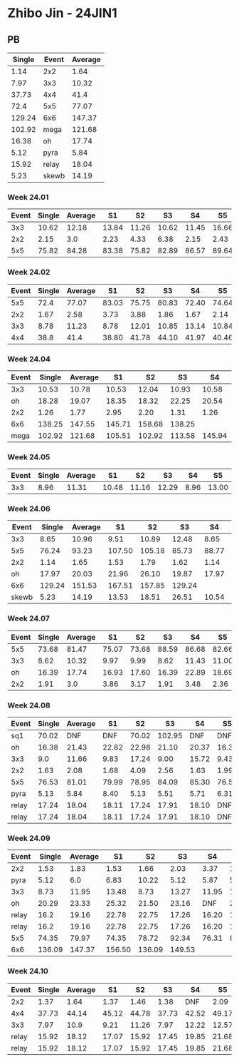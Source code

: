# Zhibo Jin - 24JIN1

## PB
|Single|Event|Average|
|----|----|----|
|1.14|2x2|1.64|
|7.97|3x3|10.32|
|37.73|4x4|41.4|
|72.4|5x5|77.07|
|129.24|6x6|147.37|
|102.92|mega|121.68|
|16.38|oh|17.74|
|5.12|pyra|5.84|
|15.92|relay|18.04|
|5.23|skewb|14.19|
### Week 24.01
|Event|Single|Average|S1|S2|S3|S4|S5|
|-----|-------|------|--|--|--|--|--|
|3x3|10.62|12.18|13.84|11.26|10.62|11.45|16.66|
|2x2|2.15|3.0|2.23|4.33|6.38|2.15|2.43|
|5x5|75.82|84.28|83.38|75.82|82.89|86.57|89.64|
### Week 24.02
|Event|Single|Average|S1|S2|S3|S4|S5|
|-----|-------|------|--|--|--|--|--|
|5x5|72.4|77.07|83.03|75.75|80.83|72.40|74.64|
|2x2|1.67|2.58|3.73|3.88|1.86|1.67|2.14|
|3x3|8.78|11.23|8.78|12.01|10.85|13.14|10.84|
|4x4|38.8|41.4|38.80|41.78|44.10|41.97|40.46|
### Week 24.04
|Event|Single|Average|S1|S2|S3|S4|S5|
|-----|-------|------|--|--|--|--|--|
|3x3|10.53|10.78|10.53|12.04|10.93|10.58|10.82|
|oh|18.28|19.07|18.35|18.32|22.25|20.54|18.28|
|2x2|1.26|1.77|2.95|2.20|1.31|1.26|1.81|
|6x6|138.25|147.55|145.71|158.68|138.25| | |
|mega|102.92|121.68|105.51|102.92|113.58|145.94|DNF|
### Week 24.05
|Event|Single|Average|S1|S2|S3|S4|S5|
|-----|-------|------|--|--|--|--|--|
|3x3|8.96|11.31|10.48|11.16|12.29|8.96|13.00|
### Week 24.06
|Event|Single|Average|S1|S2|S3|S4|S5|
|-----|-------|------|--|--|--|--|--|
|3x3|8.65|10.96|9.51|10.89|12.48|8.65|13.63|
|5x5|76.24|93.23|107.50|105.18|85.73|88.77|76.24|
|2x2|1.14|1.65|1.53|1.79|1.62|1.14|4.81|
|oh|17.97|20.03|21.96|26.10|19.87|17.97|18.25|
|6x6|129.24|151.53|167.51|157.85|129.24| | |
|skewb|5.23|14.19|13.53|18.51|26.51|10.54|5.23|
### Week 24.07
|Event|Single|Average|S1|S2|S3|S4|S5|
|-----|-------|------|--|--|--|--|--|
|5x5|73.68|81.47|75.07|73.68|88.59|86.68|82.66|
|3x3|8.62|10.32|9.97|9.99|8.62|11.43|11.00|
|oh|16.39|17.74|16.93|17.60|16.39|22.89|18.69|
|2x2|1.91|3.0|3.86|3.17|1.91|3.48|2.36|
### Week 24.08
|Event|Single|Average|S1|S2|S3|S4|S5|
|-----|-------|------|--|--|--|--|--|
|sq1|70.02|DNF|DNF|70.02|102.95|DNF|DNF|
|oh|16.38|21.43|22.82|22.98|21.10|20.37|16.38|
|3x3|9.0|11.66|9.83|17.24|9.00|15.72|9.43|
|2x2|1.63|2.08|1.68|4.09|2.56|1.63|1.99|
|5x5|76.53|81.01|79.99|78.95|84.09|85.30|76.53|
|pyra|5.13|5.84|8.40|5.13|5.51|5.71|6.31|
|relay|17.24|18.04|18.11|17.24|17.91|18.10|DNF|
|relay|17.24|18.04|18.11|17.24|17.91|18.10|DNF|
### Week 24.09
|Event|Single|Average|S1|S2|S3|S4|S5|
|-----|-------|------|--|--|--|--|--|
|2x2|1.53|1.83|1.53|1.66|2.03|3.37|1.79|
|pyra|5.12|6.0|6.83|10.22|5.12|5.87|5.29|
|3x3|8.73|11.95|13.48|8.73|13.27|11.95|10.62|
|oh|20.29|23.33|25.32|21.50|23.16|DNF|20.29|
|relay|16.2|19.16|22.78|22.75|17.26|16.20|17.46|
|relay|16.2|19.16|22.78|22.75|17.26|16.20|17.46|
|5x5|74.35|79.97|74.35|78.72|92.34|76.31|84.89|
|6x6|136.09|147.37|156.50|136.09|149.53| | |
### Week 24.10
|Event|Single|Average|S1|S2|S3|S4|S5|
|-----|-------|------|--|--|--|--|--|
|2x2|1.37|1.64|1.37|1.46|1.38|DNF|2.09|
|4x4|37.73|44.14|45.12|44.78|37.73|42.52|49.17|
|3x3|7.97|10.9|9.21|11.26|7.97|12.22|12.57|
|relay|15.92|18.12|17.07|15.92|17.45|19.85|21.68|
|relay|15.92|18.12|17.07|15.92|17.45|19.85|21.68|

